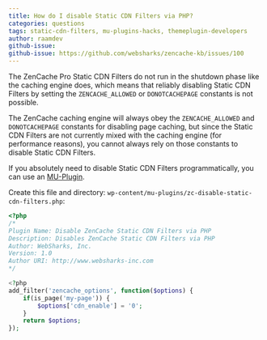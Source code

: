 ```yaml
---
title: How do I disable Static CDN Filters via PHP?
categories: questions
tags: static-cdn-filters, mu-plugins-hacks, themeplugin-developers
author: raamdev
github-issue:
github-issue: https://github.com/websharks/zencache-kb/issues/100
---
```


The ZenCache Pro Static CDN Filters do not run in the shutdown phase like the caching engine does, which means that reliably disabling Static CDN Filters by setting the `ZENCACHE_ALLOWED` or `DONOTCACHEPAGE` constants is not possible.

The ZenCache caching engine will always obey the `ZENCACHE_ALLOWED` and `DONOTCACHEPAGE` constants for disabling page caching, but since the Static CDN Filters are not currently mixed with the caching engine (for performance reasons), you cannot always rely on those constants to disable Static CDN Filters.

If you absolutely need to disable Static CDN Filters programmatically, you can use an [MU-Plugin](http://codex.wordpress.org/Must_Use_Plugins).

Create this file and directory: `wp-content/mu-plugins/zc-disable-static-cdn-filters.php`:

```php
<?php
/*
Plugin Name: Disable ZenCache Static CDN Filters via PHP
Description: Disables ZenCache Static CDN Filters via PHP
Author: WebSharks, Inc.
Version: 1.0
Author URI: http://www.websharks-inc.com
*/

<?php
add_filter('zencache_options', function($options) {
    if(is_page('my-page')) {
        $options['cdn_enable'] = '0';
    }
    return $options;
});
```
